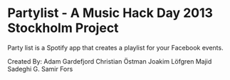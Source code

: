 # Partylist - A Music Hack Day 2013 Stockholm  Project
Party list is a Spotify app that creates a playlist
for your Facebook events.

Created By:
Adam Gardefjord
Christian Östman
Joakim Löfgren
Majid Sadeghi G.
Samir Fors